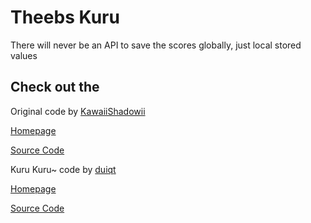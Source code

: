 ﻿# Theebs Kuru
 
There will never be an API to save the scores globally, just local stored values

## Check out the
Original code by [KawaiiShadowii](https://github.com/KawaiiShadowii)

[Homepage](https://tannhauser.moe)

[Source Code](https://github.com/KawaiiShadowii/tannhauser.moe)

Kuru Kuru~ code by [duiqt](https://github.com/duiqt)

[Homepage](https://duiqt.github.io/herta_kuru/)

[Source Code](https://github.com/duiqt/herta_kuru)
